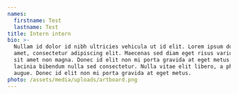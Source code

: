 ```yaml
---
names:
  firstname: Test
  lastname: Test
title: Intern intern
bio: >-
  Nullam id dolor id nibh ultricies vehicula ut id elit. Lorem ipsum dolor sit
  amet, consectetur adipiscing elit. Maecenas sed diam eget risus varius blandit
  sit amet non magna. Donec id elit non mi porta gravida at eget metus. Aenean
  lacinia bibendum nulla sed consectetur. Nulla vitae elit libero, a pharetra
  augue. Donec id elit non mi porta gravida at eget metus.
photo: /assets/media/uploads/artboard.png
---
```


